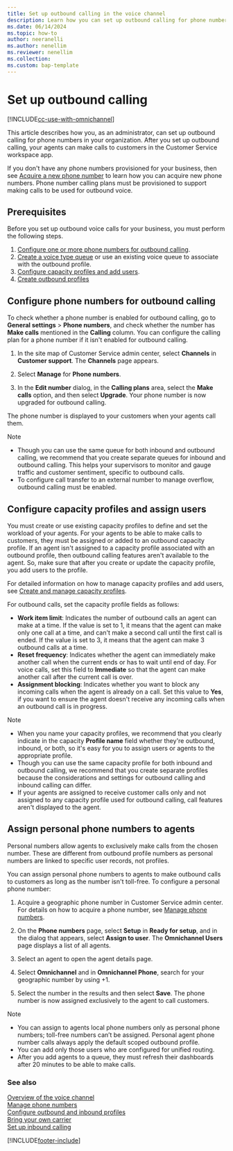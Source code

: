 ```yaml
---
title: Set up outbound calling in the voice channel
description: Learn how you can set up outbound calling for phone numbers in your organization.
ms.date: 06/14/2024
ms.topic: how-to
author: neeranelli
ms.author: nenellim
ms.reviewer: nenellim
ms.collection:
ms.custom: bap-template
---
```


# Set up outbound calling

[!INCLUDE[cc-use-with-omnichannel](../../includes/cc-use-with-omnichannel.md)]

This article describes how you, as an administrator, can set up outbound calling for phone numbers in your organization. After you set up outbound calling, your agents can make calls to customers in the Customer Service workspace app.

If you don't have any phone numbers provisioned for your business, then see [Acquire a new phone number](voice-channel-manage-phone-numbers.md#acquire-new-phone-numbers) to learn how you can acquire new phone numbers. Phone number calling plans must be provisioned to support making calls to be used for outbound voice.


## Prerequisites

Before you set up outbound voice calls for your business, you must perform the following steps.

1. [Configure one or more phone numbers for outbound calling](#configure-phone-numbers-for-outbound-calling).
1. [Create a voice type queue](voice-channel-inbound-calling.md#create-queues-for-voice-channels) or use an existing voice queue to associate with the outbound profile.
1. [Configure capacity profiles and add users](#configure-capacity-profiles-and-assign-users).
1. [Create outbound profiles](configure-outbound-inbound-profiles.md#create-outbound-profiles)

## Configure phone numbers for outbound calling

To check whether a phone number is enabled for outbound calling, go to **General settings** > **Phone numbers**, and check whether the number has **Make calls** mentioned in the **Calling** column. You can configure the calling plan for a phone number if it isn't enabled for outbound calling.

1. In the site map of Customer Service admin center, select **Channels** in **Customer support**. The **Channels** page appears.
    
1. Select **Manage** for **Phone numbers**.
   
1. In the **Edit number** dialog, in the **Calling plans** area, select the **Make calls** option, and then select **Upgrade**.
   Your phone number is now upgraded for outbound calling.

The phone number is displayed to your customers when your agents call them.

> [!NOTE]
> - Though you can use the same queue for both inbound and outbound calling, we recommend that you create separate queues for inbound and outbound calling. This helps your supervisors to monitor and gauge traffic and customer sentiment, specific to outbound calls.
> - To configure call transfer to an external number to manage overflow, outbound calling must be enabled.

## Configure capacity profiles and assign users

You must create or use existing capacity profiles to define and set the workload of your agents. For your agents to be able to make calls to customers, they must be assigned or added to an outbound capacity profile. If an agent isn't assigned to a capacity profile associated with an outbound profile, then outbound calling features aren't available to the agent. So, make sure that after you create or update the capacity profile, you add users to the profile.

For detailed information on how to manage capacity profiles and add users, see [Create and manage capacity profiles](capacity-profiles.md).

For outbound calls, set the capacity profile fields as follows:

- **Work item limit**: Indicates the number of outbound calls an agent can make at a time. If the value is set to 1, it means that the agent can make only one call at a time, and can't make a second call until the first call is ended. If the value is set to 3, it means that the agent can make 3 outbound calls at a time. 
- **Reset frequency**: Indicates whether the agent can immediately make another call when the current ends or has to wait until end of day. For voice calls, set this field to **Immediate** so that the agent can make another call after the current call is over.
- **Assignment blocking**: Indicates whether you want to block any incoming calls when the agent is already on a call. Set this value to **Yes**, if you want to ensure the agent doesn't receive any incoming calls when an outbound call is in progress.

> [!NOTE]
>
> - When you name your capacity profiles, we recommend that you clearly indicate in the capacity **Profile name** field whether they're outbound, inbound, or both, so it's easy for you to assign users or agents to the appropriate profile.
> - Though you can use the same capacity profile for both inbound and outbound calling, we recommend that you create separate profiles because the considerations and settings for outbound calling and inbound calling can differ.
> - If your agents are assigned to receive customer calls only and not assigned to any capacity profile used for outbound calling, call features aren't displayed to the agent.

## Assign personal phone numbers to agents

Personal numbers allow agents to exclusively make calls from the chosen number. These are different from outbound profile numbers as personal numbers are linked to specific user records, not profiles. 

You can assign personal phone numbers to agents to make outbound calls to customers as long as the number isn't toll-free. To configure a personal phone number:

1. Acquire a geographic phone number in Customer Service admin center. For details on how to acquire a phone number, see [Manage phone numbers](voice-channel-manage-phone-numbers.md).

1. On the **Phone numbers** page, select **Setup** in **Ready for setup**, and in the dialog that appears, select **Assign to user**. The **Omnichannel Users** page displays a list of all agents.

1. Select an agent to open the agent details page.

1. Select **Omnichannel** and in **Omnichannel Phone**, search for your geographic number by using +1. 
1. Select the number in the results and then select **Save**. The phone number is now assigned exclusively to the agent to call customers.

> [!NOTE]
> - You can assign to agents local phone numbers only as personal phone numbers; toll-free numbers can’t be assigned. Personal agent phone number calls always apply the default scoped outbound profile.
> - You can add only those users who are configured for unified routing.
> - After you add agents to a queue, they must refresh their dashboards after 20 minutes to be able to make calls.

### See also

[Overview of the voice channel](voice-channel.md)  
[Manage phone numbers](voice-channel-manage-phone-numbers.md)  
[Configure outbound and inbound profiles](configure-outbound-inbound-profiles.md)  
[Bring your own carrier](voice-channel-bring-your-own-number.md)  
[Set up inbound calling](voice-channel-inbound-calling.md)  

[!INCLUDE[footer-include](../../includes/footer-banner.md)]
